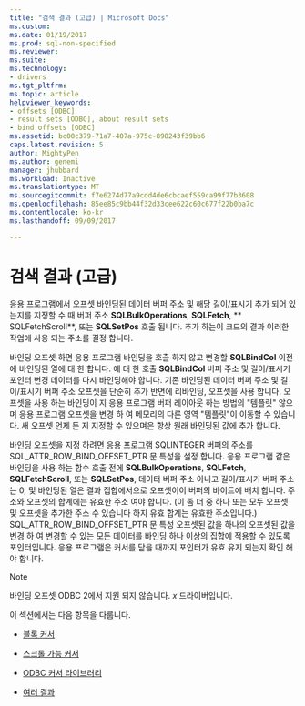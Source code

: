 ```yaml
---
title: "검색 결과 (고급) | Microsoft Docs"
ms.custom: 
ms.date: 01/19/2017
ms.prod: sql-non-specified
ms.reviewer: 
ms.suite: 
ms.technology:
- drivers
ms.tgt_pltfrm: 
ms.topic: article
helpviewer_keywords:
- offsets [ODBC]
- result sets [ODBC], about result sets
- bind offsets [ODBC]
ms.assetid: bc00c379-71a7-407a-975c-898243f39bb6
caps.latest.revision: 5
author: MightyPen
ms.author: genemi
manager: jhubbard
ms.workload: Inactive
ms.translationtype: MT
ms.sourcegitcommit: f7e6274d77a9cdd4de6cbcaef559ca99f77b3608
ms.openlocfilehash: 85ee85c9bb44f32d33cee622c60c677f22b0ba7c
ms.contentlocale: ko-kr
ms.lasthandoff: 09/09/2017

---
```

# <a name="retrieving-results-advanced"></a>검색 결과 (고급)
응용 프로그램에서 오프셋 바인딩된 데이터 버퍼 주소 및 해당 길이/표시기 추가 되어 있는지를 지정할 수 때 버퍼 주소 **SQLBulkOperations**, **SQLFetch**, ** SQLFetchScroll**, 또는 **SQLSetPos** 호출 됩니다. 추가 하는이 코드의 결과 이러한 작업에 사용 되는 주소를 결정 합니다.  
  
 바인딩 오프셋 하면 응용 프로그램 바인딩을 호출 하지 않고 변경할 **SQLBindCol** 이전에 바인딩된 열에 대 한 합니다. 에 대 한 호출 **SQLBindCol** 버퍼 주소 및 길이/표시기 포인터 변경 데이터를 다시 바인딩해야 합니다. 기존 바인딩된 데이터 버퍼 주소 및 길이/표시기 버퍼 주소 오프셋을 단순히 추가 반면에 리바인딩, 오프셋을 사용 합니다. 오프셋을 사용 하는 바인딩이 지 응용 프로그램 버퍼 레이아웃 하는 방법의 "템플릿" 않으며 응용 프로그램 오프셋을 변경 하 여 메모리의 다른 영역 "템플릿"이 이동할 수 있습니다. 새 오프셋 언제 든 지 지정할 수 있으며은 항상 원래 바인딩된 값에 추가 합니다.  
  
 바인딩 오프셋을 지정 하려면 응용 프로그램 SQLINTEGER 버퍼의 주소를 SQL_ATTR_ROW_BIND_OFFSET_PTR 문 특성을 설정 합니다. 응용 프로그램 같은 바인딩을 사용 하는 함수 호출 전에 **SQLBulkOperations**, **SQLFetch**, **SQLFetchScroll**, 또는 **SQLSetPos**, 데이터 버퍼 주소 아니고 길이/표시기 버퍼 주소는 0, 및 바인딩된 열은 결과 집합에서으로 오프셋이이 버퍼의 바이트에 배치 합니다. 주소와 오프셋의 합계에는 유효한 주소 여야 합니다. (이 좀 더 중 하나 또는 모두 오프셋 및 오프셋을 추가한 주소 수 있습니다 하지 유효 합계는 유효한 주소입니다.) SQL_ATTR_ROW_BIND_OFFSET_PTR 문 특성 오프셋된 값을 하나의 오프셋된 값을 변경 하 여 변경할 수 있는 모든 데이터를 바인딩 하나 이상의 집합에 적용할 수 있도록 포인터입니다. 응용 프로그램은 커서를 닫을 때까지 포인터가 유효 유지 되는지 확인 해야 합니다.  
  
> [!NOTE]  
>  바인딩 오프셋 ODBC 2에서 지원 되지 않습니다. *x* 드라이버입니다.  
  
 이 섹션에서는 다음 항목을 다룹니다.  
  
-   [블록 커서](../../../odbc/reference/develop-app/block-cursors.md)  
  
-   [스크롤 가능 커서](../../../odbc/reference/develop-app/scrollable-cursors.md)  
  
-   [ODBC 커서 라이브러리](../../../odbc/reference/develop-app/the-odbc-cursor-library.md)  
  
-   [여러 결과](../../../odbc/reference/develop-app/multiple-results.md)

